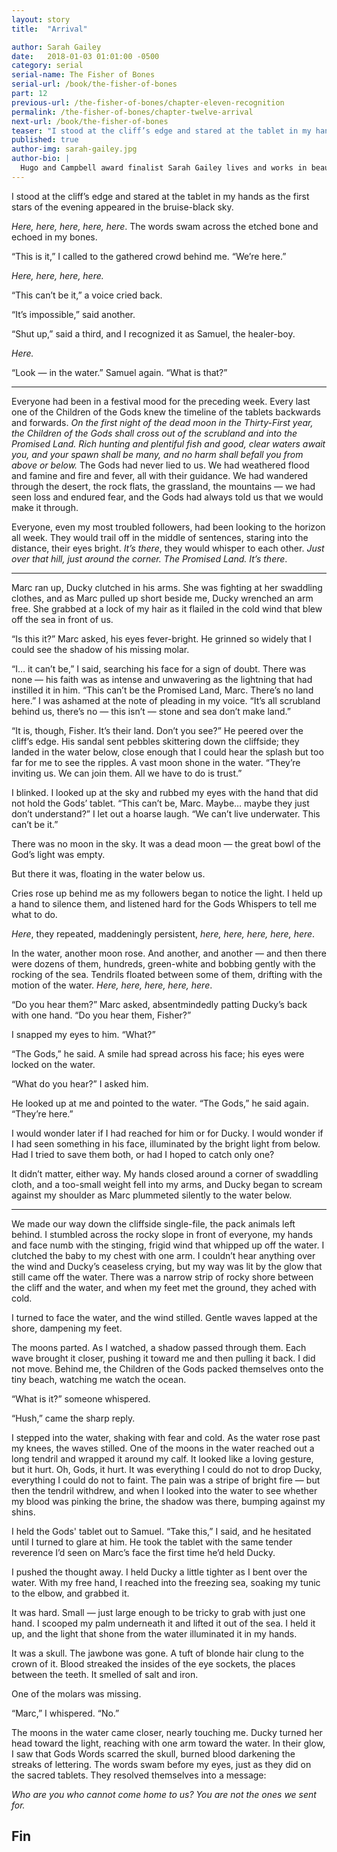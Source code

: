 ```yaml
---
layout: story
title:  "Arrival"

author: Sarah Gailey
date:   2018-01-03 01:01:00 -0500
category: serial
serial-name: The Fisher of Bones
serial-url: /book/the-fisher-of-bones
part: 12
previous-url: /the-fisher-of-bones/chapter-eleven-recognition
permalink: /the-fisher-of-bones/chapter-twelve-arrival
next-url: /book/the-fisher-of-bones
teaser: "I stood at the cliff’s edge and stared at the tablet in my hands as the first stars of the evening appeared in the bruise-black sky."
published: true
author-img: sarah-gailey.jpg
author-bio: |
  Hugo and Campbell award finalist Sarah Gailey lives and works in beautiful Portland, Oregon. Their nonfiction has been published by _Mashable_ and the _Boston Globe_, and their fiction has been published internationally. They are a regular contributor for _Tor.com_ and _Barnes & Noble_. You can find links to their work at [www.sarahgailey.com](http://www.sarahgailey.com). They tweet [@gaileyfrey](http://twitter.com/gaileyfrey).
---
```


I stood at the cliff’s edge and stared at the tablet in my hands as the first stars of the evening appeared in the bruise-black sky.

*Here, here, here, here, here*. The words swam across the etched bone and echoed in my bones.

“This is it,” I called to the gathered crowd behind me. “We’re here.”

*Here, here, here, here.*

“This can’t be it,” a voice cried back.

“It’s impossible,” said another.

“Shut up,” said a third, and I recognized it as Samuel, the healer-boy.

*Here.*

“Look — in the water.” Samuel again. “What is that?”

----

Everyone had been in a festival mood for the preceding week. Every last one of the Children of the Gods knew the timeline of the tablets backwards and forwards. *On the first night of the dead moon in the Thirty-First year, the Children of the Gods shall cross out of the scrubland and into the Promised Land. Rich hunting and plentiful fish and good, clear waters await you, and your spawn shall be many, and no harm shall befall you from above or below.* The Gods had never lied to us. We had weathered flood and famine and fire and fever, all with their guidance. We had wandered through the desert, the rock flats, the grassland, the mountains — we had seen loss and endured fear, and the Gods had always told us that we would make it through.

Everyone, even my most troubled followers, had been looking to the horizon all week. They would trail off in the middle of sentences, staring into the distance, their eyes bright. *It’s there*, they would whisper to each other. *Just over that hill, just around the corner. The Promised Land. It’s there*.

----

Marc ran up, Ducky clutched in his arms. She was fighting at her swaddling clothes, and as Marc pulled up short beside me, Ducky wrenched an arm free. She grabbed at a lock of my hair as it flailed in the cold wind that blew off the sea in front of us.

“Is this it?” Marc asked, his eyes fever-bright. He grinned so widely that I could see the shadow of his missing molar.

“I… it can’t be,” I said, searching his face for a sign of doubt. There was none — his faith was as intense and unwavering as the lightning that had instilled it in him. “This can’t be the Promised Land, Marc. There’s no land here.” I was ashamed at the note of pleading in my voice. “It’s all scrubland behind us, there’s no — this isn’t — stone and sea don’t make land.”

“It is, though, Fisher. It’s their land. Don’t you see?” He peered over the cliff’s edge. His sandal sent pebbles skittering down the cliffside; they landed in the water below, close enough that I could hear the splash but too far for me to see the ripples. A vast moon shone in the water. “They’re inviting us. We can join them. All we have to do is trust.”

I blinked. I looked up at the sky and rubbed my eyes with the hand that did not hold the Gods’ tablet. “This can’t be, Marc. Maybe… maybe they just don’t understand?” I let out a hoarse laugh. “We can’t live underwater. This can’t be it.”

There was no moon in the sky. It was a dead moon — the great bowl of the God’s light was empty.

But there it was, floating in the water below us.

Cries rose up behind me as my followers began to notice the light. I held up a hand to silence them, and listened hard for the Gods Whispers to tell me what to do.

*Here*, they repeated, maddeningly persistent, *here, here, here, here, here*.

In the water, another moon rose. And another, and another — and then there were dozens of them, hundreds, green-white and bobbing gently with the rocking of the sea. Tendrils floated between some of them, drifting with the motion of the water. *Here, here, here, here, here*.

“Do you hear them?” Marc asked, absentmindedly patting Ducky’s back with one hand. “Do you hear them, Fisher?”

I snapped my eyes to him. “What?”

“The Gods,” he said. A smile had spread across his face; his eyes were locked on the water.

“What do you hear?” I asked him.

He looked up at me and pointed to the water. “The Gods,” he said again. “They’re here.”

I would wonder later if I had reached for him or for Ducky. I would wonder if I had seen something in his face, illuminated by the bright light from below. Had I tried to save them both, or had I hoped to catch only one?

It didn’t matter, either way. My hands closed around a corner of swaddling cloth, and a too-small weight fell into my arms, and Ducky began to scream against my shoulder as Marc plummeted silently to the water below.

----

We made our way down the cliffside single-file, the pack animals left behind. I stumbled across the rocky slope in front of everyone, my hands and face numb with the stinging, frigid wind that whipped up off the water. I clutched the baby to my chest with one arm. I couldn’t hear anything over the wind and Ducky’s ceaseless crying, but my way was lit by the glow that still came off the water. There was a narrow strip of rocky shore between the cliff and the water, and when my feet met the ground, they ached with cold.

I turned to face the water, and the wind stilled. Gentle waves lapped at the shore, dampening my feet.

The moons parted. As I watched, a shadow passed through them. Each wave brought it closer, pushing it toward me and then pulling it back. I did not move. Behind me, the Children of the Gods packed themselves onto the tiny beach, watching me watch the ocean.

“What is it?” someone whispered.

“Hush,” came the sharp reply.

I stepped into the water, shaking with fear and cold. As the water rose past my knees, the waves stilled. One of the moons in the water reached out a long tendril and wrapped it around my calf. It looked like a loving gesture, but it hurt. Oh, Gods, it hurt. It was everything I could do not to drop Ducky, everything I could do not to faint. The pain was a stripe of bright fire — but then the tendril withdrew, and when I looked into the water to see whether my blood was pinking the brine, the shadow was there, bumping against my shins.

I held the Gods' tablet out to Samuel. “Take this,” I said, and he hesitated until I turned to glare at him. He took the tablet with the same tender reverence I’d seen on Marc’s face the first time he’d held Ducky.

I pushed the thought away. I held Ducky a little tighter as I bent over the water. With my free hand, I reached into the freezing sea, soaking my tunic to the elbow, and grabbed it.

It was hard. Small — just large enough to be tricky to grab with just one hand. I scooped my palm underneath it and lifted it out of the sea. I held it up, and the light that shone from the water illuminated it in my hands.

It was a skull. The jawbone was gone. A tuft of blonde hair clung to the crown of it. Blood streaked the insides of the eye sockets, the places between the teeth. It smelled of salt and iron.

One of the molars was missing.

“Marc,” I whispered. “No.”

The moons in the water came closer, nearly touching me. Ducky turned her head toward the light, reaching with one arm toward the water. In their glow, I saw that Gods Words scarred the skull, burned blood darkening the streaks of lettering. The words swam before my eyes, just as they did on the sacred tablets. They resolved themselves into a message:

*Who are you who cannot come home to us? You are not the ones we sent for.*

## Fin
